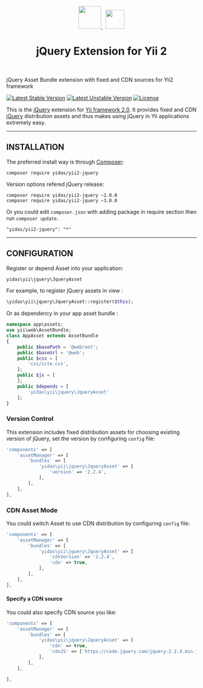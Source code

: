 <p align="center">
    <a href="https://github.com/yiisoft" target="_blank">
        <img src="https://avatars0.githubusercontent.com/u/993323" height="60px">
    </a> &nbsp; 
    <a href="https://jquery.com" target="_blank">
        <img src="https://upload.wikimedia.org/wikipedia/en/thumb/9/9e/JQuery_logo.svg/220px-JQuery_logo.svg.png" height="50px">
    </a>
    <!--
    <a href="https://github.com/yiisoft" target="_blank">
        <img src="https://avatars0.githubusercontent.com/u/993323" height="100px">
    </a> 
    -->
    <h1 align="center">jQuery Extension for Yii 2 </h1>
    <br>
</p>

jQuery Asset Bundle extension with fixed and CDN sources for Yii2 framework

[![Latest Stable Version](https://poser.pugx.org/yidas/yii2-jquery/v/stable?format=flat-square)](https://packagist.org/packages/yidas/yii2-jquery)
[![Latest Unstable Version](https://poser.pugx.org/yidas/yii2-jquery/v/unstable?format=flat-square)](https://packagist.org/packages/yidas/yii2-jquery)
[![License](https://poser.pugx.org/yidas/yii2-jquery/license?format=flat-square)](https://packagist.org/packages/yidas/yii2-jquery)

This is the [jQuery](https://jquery.com/) extension for [Yii framework 2.0](http://www.yiiframework.com/). It provides fixed and CDN [jQuery](https://github.com/jquery/jquery) distribution assets and thus makes using jQuery in Yii applications extremely easy.

---


INSTALLATION
------------

The preferred install way is through [Composer](http://getcomposer.org/download/):

```
composer require yidas/yii2-jquery
```

Version options refered jQuery release:

```
composer require yidas/yii2-jquery ~2.0.0
composer require yidas/yii2-jquery ~3.0.0
```

Or you could edit `composer.json` with adding package in require section then run `composer update`.

```
"yidas/yii2-jquery": "*"
```

---

CONFIGURATION
-------------

Register or depend Asset into your application:

```php
yidas\yii\jquery\JqueryAsset
```
    
For example, to register jQuery assets in view :

```php
\yidas\yii\jquery\JqueryAsset::register($this);
```
    
Or as dependency in your app asset bundle :    

```php
namespace app\assets;
use yii\web\AssetBundle;
class AppAsset extends AssetBundle
{
    public $basePath = '@webroot';
    public $baseUrl = '@web';
    public $css = [
        'css/site.css',
    ];
    public $js = [
    ];
    public $depends = [
        'yidas\yii\jquery\JqueryAsset'
    ];
}
```

### Version Control

This extension includes fixed distribution assets for choosing existing version of jQuery, set the version by configuring `config` file:

```php
'components' => [
    'assetManager' => [
        'bundles' => [
            'yidas\yii\jquery\JqueryAsset' => [
                'version' => '2.2.4',
            ],
        ],
    ],
],
```


### CDN Asset Mode

You could switch Asset to use CDN distribution by configuring `config` file:

```php
'components' => [
    'assetManager' => [
        'bundles' => [
            'yidas\yii\jquery\JqueryAsset' => [
                'cdnVersion' => '2.2.4',
                'cdn' => true,
            ],
        ],
    ],
],
```

#### Specify a CDN source

You could also specify CDN source you like:

```php
'components' => [
    'assetManager' => [
        'bundles' => [
            'yidas\yii\jquery\JqueryAsset' => [
                'cdn' => true,
                'cdnJS' => ['https://code.jquery.com/jquery-2.2.4.min.js'],
            ],
        ],
    ],

],
```
    
    
    
